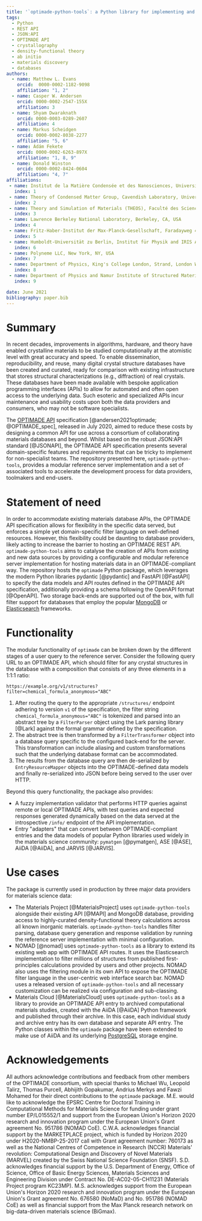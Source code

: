 ```yaml
---
title: '`optimade-python-tools`: a Python library for implementing and consuming materials data via OPTIMADE APIs'
tags:
  - Python
  - REST API
  - JSON:API
  - OPTIMADE API
  - crystallography
  - density-functional theory
  - ab initio
  - materials discovery
  - databases
authors:
  - name: Matthew L. Evans
    orcid:  0000-0002-1182-9098
    affiliation: "1, 2"
  - name: Casper W. Andersen
    orcid: 0000-0002-2547-155X
    affiliation: 3
  - name: Shyam Dwaraknath
    orcid: 0000-0003-0289-2607
    affiliation: 4
  - name: Markus Scheidgen
    orcid: 0000-0002-8038-2277
    affiliation: "5, 6"
  - name: Ádám Fekete
    orcid: 0000-0002-6263-897X
    affiliation: "1, 8, 9"
  - name: Donald Winston
    orcid: 0000-0002-8424-0604
    affiliation: "4, 7"
affiliations:
 - name: Institut de la Matière Condensée et des Nanosciences, Université catholique de Louvain, Chemin des Étoiles 8, Louvain-la-Neuve 1348, Belgium
   index: 1
 - name: Theory of Condensed Matter Group, Cavendish Laboratory, University of Cambridge, J. J. Thomson Avenue, Cambridge, CB3 0HE, U.K.
   index: 2
 - name: Theory and Simulation of Materials (THEOS), Faculté des Sciences et Techniques de l'Ingénieur, École Polytechnique Fédérale de Lausanne, CH-1015 Lausanne, Switzerland
   index: 3
 - name: Lawrence Berkeley National Laboratory, Berkeley, CA, USA
   index: 4
 - name: Fritz-Haber-Institut der Max-Planck-Gesellschaft, Faradayweg 4-6, 14195, Berlin, Germany
   index: 5
 - name: Humboldt-Universität zu Berlin, Institut für Physik and IRIS Adlershof, 12489 Berlin, Germany
   index: 6
 - name: Polyneme LLC, New York, NY, USA
   index: 7
 - name: Department of Physics, King's College London, Strand, London WC2R 2LS, United Kingdom
   index: 8
 - name: Department of Physics and Namur Institute of Structured Materials, University of Namur, Rue de Bruxelles 51, 5000 Namur, Belgium
   index: 9

date: June 2021
bibliography: paper.bib
---
```


# Summary

In recent decades, improvements in algorithms, hardware, and theory have enabled crystalline materials to be studied computationally at the atomistic level with great accuracy and speed.
To enable dissemination, reproducibility, and reuse, many digital crystal structure databases have been created and curated, ready for comparison with existing infrastructure that stores structural characterizations (e.g., diffraction) of real crystals.
These databases have been made available with bespoke application programming interfaces (APIs) to allow for automated and often open access to the underlying data.
Such esoteric and specialized APIs incur maintenance and usability costs upon both the data providers and consumers, who may not be software specialists.

The [OPTIMADE API](https://optimade.org) specification [@andersen2021optimade; @OPTIMADE_spec], released in July 2020, aimed to reduce these costs by designing a common API for use across a consortium of collaborating materials databases and beyond.
Whilst based on the robust JSON:API standard [@JSONAPI], the OPTIMADE API specification presents several domain-specific features and requirements that can be tricky to implement for non-specialist teams.
The repository presented here, `optimade-python-tools`, provides a modular reference server implementation and a set of associated tools to accelerate the development process for data providers, toolmakers and end-users.

# Statement of need

In order to accommodate existing materials database APIs, the OPTIMADE API specification allows for flexibility in the specific data served, but enforces a simple yet domain-specific filter language on well-defined resources.
However, this flexibility could be daunting to database providers, likely acting to increase the barrier to hosting an OPTIMADE REST API.
`optimade-python-tools` aims to catalyse the creation of APIs from existing and new data sources by providing a configurable and modular reference server implementation for hosting materials data in an OPTIMADE-compliant way.
The repository hosts the `optimade` Python package, which leverages the modern Python libraries pydantic [@pydantic] and FastAPI [@FastAPI] to specify the data models and API routes defined in the OPTIMADE API specification, additionally providing a schema following the OpenAPI format [@OpenAPI].
Two storage back-ends are supported out of the box, with full filter support for databases that employ the popular [MongoDB](https://www.mongodb.com) or [Elasticsearch](https://elastic.co) frameworks.

# Functionality

The modular functionality of `optimade` can be broken down by the different stages of a user query to the reference server.
Consider the following query URL to an OPTIMADE API, which should filter for any crystal structures in the database with a composition that consists of any three elements in a 1:1:1 ratio:

```
https://example.org/v1/structures?filter=chemical_formula_anonymous="ABC"
```

1. After routing the query to the appropriate `/structures/` endpoint adhering to version `v1` of the specification, the filter string `chemical_formula_anonymous="ABC"` is tokenized and parsed into an abstract tree by a `FilterParser` object using the Lark parsing library [@Lark] against the formal grammar defined by the specification.
2. The abstract tree is then transformed by a `FilterTransformer` object into a database query specific to the configured back-end for the server.
This transformation can include aliasing and custom transformations such that the underlying database format can be accommodated.
3. The results from the database query are then de-serialized by `EntryResourceMapper` objects into the OPTIMADE-defined data models and finally re-serialized into JSON before being served to the user over HTTP.

Beyond this query functionality, the package also provides:

- A fuzzy implementation validator that performs HTTP queries against remote or local OPTIMADE APIs, with test queries and expected responses generated dynamically based on the data served at the introspective `/info/` endpoint of the API implementation.
- Entry "adapters" that can convert between OPTIMADE-compliant entries and the data models of popular Python libraries used widely in the materials science community: `pymatgen` [@pymatgen], ASE [@ASE], AiiDA [@AiiDA], and JARVIS [@JARVIS].

# Use cases

The package is currently used in production by three major data providers for materials science data:

- The Materials Project [@MaterialsProject] uses `optimade-python-tools` alongside their existing API [@MAPI] and MongoDB database, providing access to highly-curated density-functional theory calculations across all known inorganic materials.
`optimade-python-tools` handles filter parsing, database query generation and response validation by running the reference server implementation with minimal configuration.
- NOMAD [@nomad] uses `optimade-python-tools` as a library to extend its existing web app with OPTIMADE API routes.
 It uses the Elasticsearch implementation to filter millions of structures from published first-principles calculations provided by users and other projects.
NOMAD also uses the filtering module in its own API to expose the OPTIMADE filter language in the user-centric web interface search bar.
NOMAD uses a released version of `optimade-python-tools` and all necessary customization can be realized via configuration and sub-classing.
- Materials Cloud [@MaterialsCloud] uses `optimade-python-tools` as a library to provide an OPTIMADE API entry to archived computational materials studies, created with the AiiDA [@AiiDA] Python framework and published through their archive.
In this case, each individual study and archive entry has its own database and separate API entry.
The Python classes within the `optimade` package have been extended to make use of AiiDA and its underlying [PostgreSQL](https://postgresql.org) storage engine.

# Acknowledgements

All authors acknowledge contributions and feedback from other members of the OPTIMADE consortium, with special thanks to Michael Wu, Leopold Talirz, Thomas Purcell, Abhijith Gopakumar, Andrius Merkys and Fawzi Mohamed for their direct contributions to the `optimade` package.
M.E. would like to acknowledge the EPSRC Centre for Doctoral Training in Computational Methods for Materials Science for funding under grant number EP/L015552/1 and support from the European Union's Horizon 2020 research and innovation program under the European Union's Grant agreement No. 951786 (NOMAD CoE).
C.W.A. acknowledges financial support by the MARKETPLACE project, which is funded by Horizon 2020 under H2020-NMBP-25-2017 call with Grant agreement number: 760173 as well as the National Centres of Competence in Research (NCCR) Materials' revolution: Computational Design and Discovery of Novel Materials (MARVEL) created by the Swiss National Science Foundation (SNSF).
S.D. acknowledges financial support by the U.S. Department of Energy, Office of Science, Office of Basic Energy Sciences, Materials Sciences and Engineering Division under Contract No. DE-AC02-05-CH11231 (Materials Project program KC23MP).
M.S. acknowledges support from the European Union's Horizon 2020 research and innovation program under the European Union's Grant agreement No. 676580 (NoMaD) and No. 951786 (NOMAD CoE) as well as financial support from the Max Planck research network on big-data-driven materials science (BiGmax).
